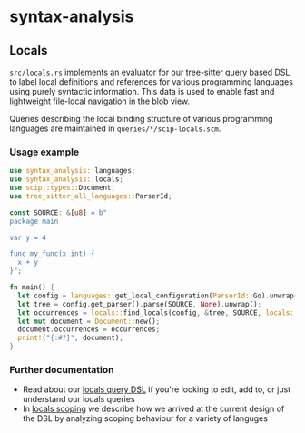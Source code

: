 # syntax-analysis

## Locals

[`src/locals.rs`](src/locals.rs) implements an evaluator for our [tree-sitter query] based DSL to label local definitions and references for various programming languages using purely syntactic information.
This data is used to enable fast and lightweight file-local navigation in the blob view.

Queries describing the local binding structure of various programming languages are maintained in `queries/*/scip-locals.scm`.

### Usage example

```rust
use syntax_analysis::languages;
use syntax_analysis::locals;
use scip::types::Document;
use tree_sitter_all_languages::ParserId;

const SOURCE: &[u8] = b"
package main

var y = 4

func my_func(x int) {
  x + y
}";

fn main() {
  let config = languages::get_local_configuration(ParserId::Go).unwrap();
  let tree = config.get_parser().parse(SOURCE, None).unwrap();
  let occurrences = locals::find_locals(config, &tree, SOURCE, locals::LocalResolutionOptions::default());
  let mut document = Document::new();
  document.occurrences = occurrences;
  print!("{:#?}", document);
}
```

### Further documentation
- Read about our [locals query DSL] if you're looking to edit, add to, or just understand our locals queries
- In [locals scoping] we describe how we arrived at the current design of the DSL by analyzing scoping behaviour for a variety of languges

[locals query DSL]: docs/locals-query-dsl.md
[locals scoping]: docs/locals-scoping.md
[tree-sitter query]: https://tree-sitter.github.io/tree-sitter/using-parsers#pattern-matching-with-queries
